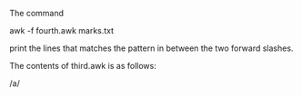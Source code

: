                                                                                
The command                                                                                                                                       
   
awk -f fourth.awk marks.txt

print the lines that matches the pattern in between the two forward slashes. 

The contents of third.awk is as follows:

/a/
